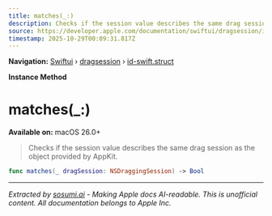 ```yaml
---
title: matches(_:)
description: Checks if the session value describes the same drag session as the object provided by AppKit.
source: https://developer.apple.com/documentation/swiftui/dragsession/id-swift.struct/matches(_:)
timestamp: 2025-10-29T00:09:31.817Z
---
```


**Navigation:** [Swiftui](/documentation/swiftui) › [dragsession](/documentation/swiftui/dragsession) › [id-swift.struct](/documentation/swiftui/dragsession/id-swift.struct)

**Instance Method**

# matches(_:)

**Available on:** macOS 26.0+

> Checks if the session value describes the same drag session as the object provided by AppKit.

```swift
func matches(_ dragSession: NSDraggingSession) -> Bool
```

---

*Extracted by [sosumi.ai](https://sosumi.ai) - Making Apple docs AI-readable.*
*This is unofficial content. All documentation belongs to Apple Inc.*
